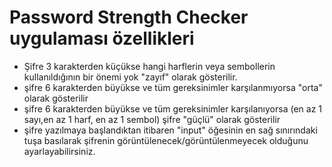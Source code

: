 # Password Strength Checker uygulaması özellikleri
- Şifre 3 karakterden küçükse hangi harflerin veya sembollerin kullanıldığının bir önemi yok "zayıf" olarak gösterilir.
- şifre 6 karakterden büyükse ve tüm gereksinimler karşılanmıyorsa "orta" olarak gösterilir
- şifre 6 karakterden büyükse ve tüm gereksinimler karşılanıyorsa (en az 1 sayı,en az 1 harf, en az 1 sembol) şifre "güçlü" olarak gösterilir
- şifre yazılmaya başlandıktan itibaren "input" öğesinin en sağ sınırındaki tuşa basılarak şifrenin görüntülenecek/görüntülenmeyecek olduğunu ayarlayabilirsiniz.

